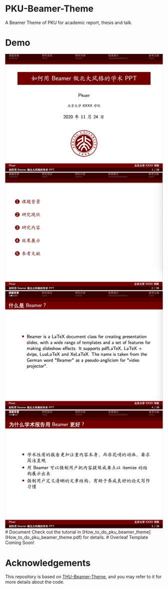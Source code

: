 # PKU-Beamer-Theme
 A Beamer Theme of PKU for academic report, thesis and talk.
# Demo
<img src="img/demo1.jpg" >
<img src="img/demo2.jpg" >
<img src="img/3.jpg" >
<img src="img/4.jpg" >
# Document
 Check out the tutorial in [How_to_do_pku_beamer_theme](How_to_do_pku_beamer_theme.pdf) for details.
# Overleaf Template
Coming Soon!

# Acknowledgements
This repository is based on [THU-Beamer-Theme](https://github.com/Trinkle23897/THU-Beamer-Theme), and you may refer to it for more details about the code.
